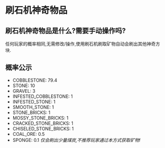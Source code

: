# 刷石机神奇物品

## 刷石机神奇物品是什么?需要手动操作吗?

任何玩家的概率相同,无需修改/操作,使用刷石机刷取矿物自动会刷出其他神奇方块.

## 概率公示
- COBBLESTONE: 79.4
- STONE: 10
- GRAVEL: 3
- INFESTED_COBBLESTONE: 1
- INFESTED_STONE: 1
- SMOOTH_STONE: 1
- STONE_BRICKS: 1
- MOSSY_STONE_BRICKS: 1
- CRACKED_STONE_BRICKS: 1
- CHISELED_STONE_BRICKS: 1
- COAL_ORE: 0.5
- SPONGE: 0.1
*仅会刷出少量煤炭,不推荐玩家通过本方式获取矿物!*
